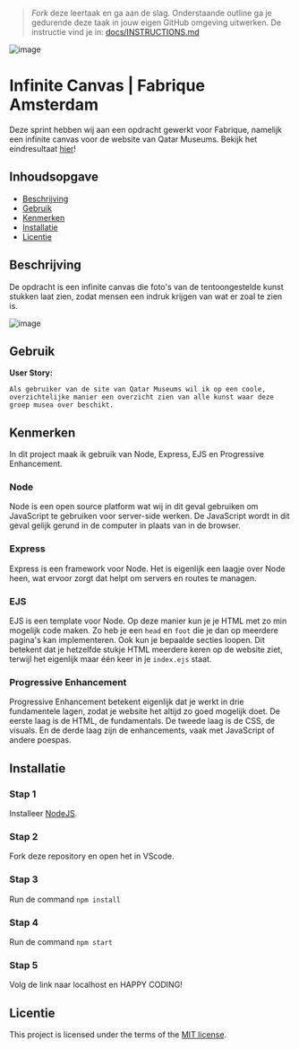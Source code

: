 > _Fork_ deze leertaak en ga aan de slag. Onderstaande outline ga je gedurende deze taak in jouw eigen GitHub omgeving uitwerken. De instructie vind je in: [docs/INSTRUCTIONS.md](docs/INSTRUCTIONS.md)

![image](https://github.com/itsValyria/proof-of-concept/assets/76444716/9fb76b33-4395-48f7-ad31-17646e8cbbe1)

# Infinite Canvas | Fabrique Amsterdam
<!-- Geef je project een titel en schrijf in één zin wat het is -->
Deze sprint hebben wij aan een opdracht gewerkt voor Fabrique, namelijk een infinite canvas voor de website van Qatar Museums. Bekijk het eindresultaat [hier](https://proof-of-concept-dmzk.onrender.com/)!

## Inhoudsopgave

  * [Beschrijving](#beschrijving)
  * [Gebruik](#gebruik)
  * [Kenmerken](#kenmerken)
  * [Installatie](#installatie)
  * [Licentie](#licentie)

## Beschrijving
<!-- Bij Beschrijving staat kort beschreven wat voor project het is en wat je hebt gemaakt -->
<!-- Voeg een mooie poster visual toe 📸 -->
<!-- Voeg een link toe naar Github Pages 🌐-->
De opdracht is een infinite canvas die foto's van de tentoongestelde kunst stukken laat zien, zodat mensen een indruk krijgen van wat er zoal te zien is.

![image](https://github.com/itsValyria/proof-of-concept/assets/76444716/6dfadf46-9a17-4e99-8d02-fd536f993f13)

## Gebruik
<!-- Bij Gebruik staat de user story, hoe het werkt en wat je er mee kan. -->

**User Story:** <br>
```
Als gebruiker van de site van Qatar Museums wil ik op een coole, overzichtelijke manier een overzicht zien van alle kunst waar deze groep musea over beschikt.
```

## Kenmerken
<!-- Bij Kenmerken staat welke technieken zijn gebruikt en hoe. Wat is de HTML structuur? Wat zijn de belangrijkste dingen in CSS? Wat is er met JS gedaan en hoe? Misschien heb je iets met NodeJS gedaan, of heb je een framwork of library gebruikt? -->

In dit project maak ik gebruik van Node, Express, EJS en Progressive Enhancement.

### Node
Node is een open source platform wat wij in dit geval gebruiken om JavaScript te gebruiken voor server-side werken. De JavaScript wordt in dit geval gelijk gerund in de computer in plaats van in de browser.

### Express
Express is een framework voor Node. Het is eigenlijk een laagje over Node heen, wat ervoor zorgt dat helpt om servers en routes te managen.

### EJS
EJS is een template voor Node. Op deze manier kun je je HTML met zo min mogelijk code maken. Zo heb je een ```head``` en ```foot``` die je dan op meerdere pagina's kan implementeren. Ook kun je bepaalde secties loopen. Dit betekent dat je hetzelfde stukje HTML meerdere keren op de website ziet, terwijl het eigenlijk maar één keer in je ```index.ejs``` staat.

### Progressive Enhancement
Progressive Enhancement betekent eigenlijk dat je werkt in drie fundamentele lagen, zodat je website het altijd zo goed mogelijk doet. De eerste laag is de HTML, de fundamentals. De tweede laag is de CSS, de visuals. En de derde laag zijn de enhancements, vaak met JavaScript of andere poespas.

## Installatie
<!-- Bij Instalatie staat hoe een andere developer aan jouw repo kan werken -->

### Stap 1
Installeer [NodeJS](https://nodejs.org/en).

### Stap 2
Fork deze repository en open het in VScode.

### Stap 3
Run de command ```npm install```

### Stap 4
Run de command ```npm start```

### Stap 5
Volg de link naar localhost en HAPPY CODING!

## Licentie

This project is licensed under the terms of the [MIT license](./LICENSE).
